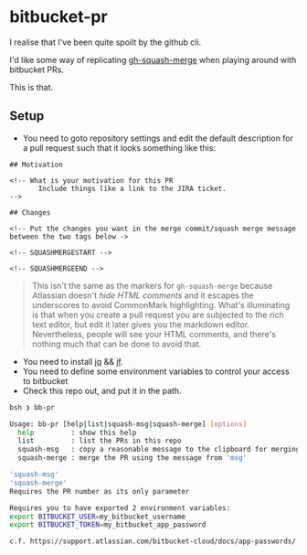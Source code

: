 # bitbucket-pr

I realise that I've been quite spoilt by the github cli.

I'd like some way of replicating [gh-squash-merge](https://github.com/quotidian/gh-squash-merge) when playing around with bitbucket PRs.

This is that.

## Setup

- You need to goto repository settings and edit the default description for a pull request such that it looks something like this:

```
## Motivation

<!-- What is your motivation for this PR
       Include things like a link to the JIRA ticket.
-->

## Changes

<!-- Put the changes you want in the merge commit/squash merge message between the two tags below ->

<!-- SQUASHMERGESTART -->

<!-- SQUASHMERGEEND -->
```

> This isn't the same as the markers for `gh-squash-merge` because Atlassian doesn't _hide HTML comments_ and it escapes the underscores to avoid CommonMark highlighting. What's illuminating is that when you create a pull request you are subjected to the rich text editor, but edit it later gives you the markdown editor. Nevertheless, people will see your HTML comments, and there's nothing much that can be done to avoid that.


- You need to install [jq](https://github.com/jqlang/jq) && [jf](https://github.com/sayanarijit/jf).
- You need to define some environment variables to control your access to bitbucket
- Check this repo out, and put it in the path.

```bash
bsh ❯ bb-pr

Usage: bb-pr [help|list|squash-msg|squash-merge] [options]
  help         : show this help
  list         : list the PRs in this repo
  squash-msg   : copy a reasonable message to the clipboard for merging a PR
  squash-merge : merge the PR using the message from 'msg'

'squash-msg'
'squash-merge'
Requires the PR number as its only parameter

Requires you to have exported 2 environment variables:
export BITBUCKET_USER=my_bitbucket_username
export BITBUCKET_TOKEN=my_bitbucket_app_password

c.f. https://support.atlassian.com/bitbucket-cloud/docs/app-passwords/
```
